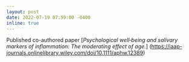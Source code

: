 ```yaml
---
layout: post
date: 2022-07-19 07:59:00 -0400
inline: true
---
```


Published co-authored paper [*Psychological well‐being and salivary markers of inflammation: The moderating effect of age.*] (https://iaap-journals.onlinelibrary.wiley.com/doi/10.1111/aphw.12389)